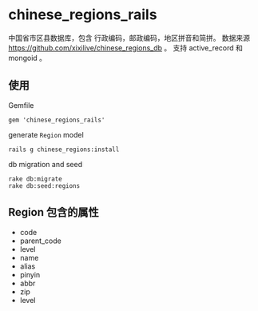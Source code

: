 # chinese_regions_rails

中国省市区县数据库，包含 行政编码，邮政编码，地区拼音和简拼。
数据来源 https://github.com/xixilive/chinese_regions_db 。
支持 active_record 和 mongoid 。

## 使用

Gemfile

```
gem 'chinese_regions_rails'
```

generate `Region` model

```
rails g chinese_regions:install
```

db migration and seed

```
rake db:migrate
rake db:seed:regions
```

## Region 包含的属性

* code
* parent_code
* level
* name
* alias
* pinyin
* abbr
* zip
* level
